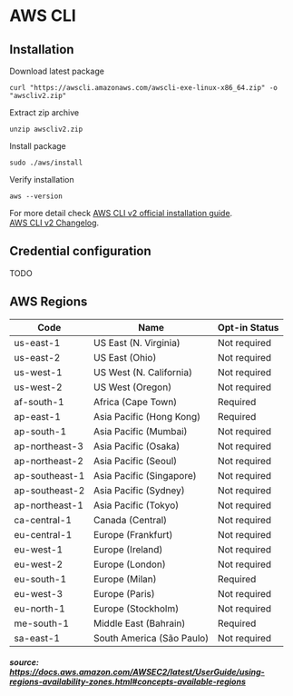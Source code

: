 # AWS CLI

## Installation

Download latest package
```
curl "https://awscli.amazonaws.com/awscli-exe-linux-x86_64.zip" -o "awscliv2.zip"
```

Extract zip archive
```
unzip awscliv2.zip
```

Install package
```
sudo ./aws/install
```

Verify installation
```
aws --version
```

For more detail check [AWS CLI v2 official installation guide](https://docs.aws.amazon.com/cli/latest/userguide/install-cliv2-linux.html).  
[AWS CLI v2 Changelog](https://github.com/aws/aws-cli/blob/v2/CHANGELOG.rst).


## Credential configuration
TODO

## AWS Regions
Code | Name | Opt-in Status
--- | --- | --- 
us-east-1 | US East (N. Virginia) | Not required
us-east-2 | US East (Ohio) | Not required
us-west-1 | US West (N. California) | Not required
us-west-2 | US West (Oregon) | Not required
af-south-1 | Africa (Cape Town) | Required
ap-east-1 | Asia Pacific (Hong Kong) | Required
ap-south-1 | Asia Pacific (Mumbai) | Not required
ap-northeast-3 | Asia Pacific (Osaka) | Not required
ap-northeast-2 | Asia Pacific (Seoul) | Not required
ap-southeast-1 | Asia Pacific (Singapore) | Not required
ap-southeast-2 | Asia Pacific (Sydney) | Not required
ap-northeast-1 | Asia Pacific (Tokyo) | Not required
ca-central-1 | Canada (Central) | Not required
eu-central-1 | Europe (Frankfurt) | Not required
eu-west-1 | Europe (Ireland) | Not required
eu-west-2 | Europe (London) | Not required
eu-south-1 | Europe (Milan) | Required
eu-west-3 | Europe (Paris) | Not required
eu-north-1 | Europe (Stockholm) | Not required
me-south-1 | Middle East (Bahrain) | Required
sa-east-1 | South America (São Paulo) | Not required

##### source: https://docs.aws.amazon.com/AWSEC2/latest/UserGuide/using-regions-availability-zones.html#concepts-available-regions